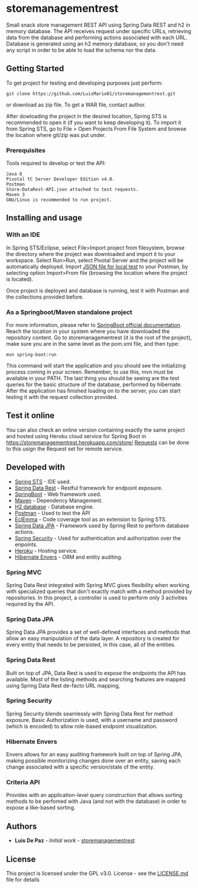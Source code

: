 # storemanagementrest
Small snack store management REST API using Spring Data REST and h2 in memory database.
The API receives request under specific URLs, retrieving data from the database and performing actions associated with each
URL.
Database is generated using an h2 memory database, so you don't need any script in order to be able to load the schema nor the data.

## Getting Started

To get project for testing and developing purposes just perform:

```
git clone https://github.com/LuisMario01/storemanagementrest.git
```

or download as zip file. To get a WAR file, contact author.

After dowloading the project in the desired location, Spring STS is recommended to open it (if you want to keep developing it).
To import it from Spring STS, go to File > Open Projects From File System and browse the location where git/zip was put under.

### Prerequisites
Tools required to develop or test the API:

```
Java 8
Pivotal tC Server Developer Edition v4.0.
Postman
Store-DataRest-API.json attached to test requests.
Maven 3 
GNU/Linux is recommended to run project.
```

## Installing and usage

### With an IDE
In Spring STS/Eclipse, select File>Import project from filesystem, browse the directory where the project was downloaded and 
import it to your workspace.
Select Run>Run, select Pivotal Server and the project will be automatically deployed.
Import [JSON file for local test](Requests-Locale.json) to your Postman, by selecting option Import>From file (browsing the location where the project is located).

Once project is deployed and database is running, test it with Postman and the collections provided before.

### As a Springboot/Maven standalone project
For more information, please refer to [SpringBoot official documentation](https://spring.io/guides/gs/spring-boot/).
Reach the location in your system where you have downloaded the repository content. Go to storemanagementrest (it is the root of the project), make sure you are in the same level as the pom.xml file, and then type:

```
mvn spring-boot:run
```
This command will start the application and you should see the initializing process coming in your screen. Remember, to use this, mvn must be available in your PATH. The last thing you should be seeing are the test queries for the basic structure of the database, performed by hibernate.
After the application has finished loading on to the server, you can start testing it with the request collection provided.

## Test it online
You can also check an online version containing exactly the same project and hosted using Heroku cloud service for Spring Boot in
https://storemanagementrest.herokuapp.com/store/
[Requests](Requests-Remote.json) can be done to this usign the Request set for remote service. 

## Developed with

* [Spring STS](https://spring.io/tools) - IDE used.
* [Spring Data Rest](https://docs.spring.io/spring-data/rest/docs/current/reference/html/) - Restful framework for endpoint exposure.
* [SpringBoot](https://spring.io/projects/spring-boot) - Web framework used.
* [Maven](https://maven.apache.org/) - Dependency Management.
* [H2 database](http://www.h2database.com/html/main.html) - Database engine.
* [Postman](https://www.getpostman.com/) - Used to test the API
* [EclEmma](https://www.eclemma.org/) - Code coverage tool as an extension to Spring STS.
* [Spring Data JPA](https://docs.spring.io/spring-data/jpa/docs/current/reference/html/) - Framework used by Spring Rest to perform database actions.
* [Spring Security](https://spring.io/projects/spring-security) - Used for authentication and authorization over the enpoints.
* [Heroku](https://storemanagementrest.herokuapp.com/store/) - Hosting service.
* [Hibernate Envers](http://hibernate.org/orm/envers/) - ORM and entity auditing. 


### Spring MVC
Spring Data Rest integrated with Spring MVC gives flexibility when working with specialized queries that don't exactly match with a
method provided by repositories. In this project, a controller is used to perform only 3 activities required by the API.
### Spring Data JPA
Spring Data JPA provides a set of well-defined interfaces and methods that allow an easy manipulation of the data layer. A repository
is created for every entity that needs to be persisted, in this case, all of the entities. 
### Spring Data Rest
Built on top of JPA, Data Rest is used to expose the endpoints the API has available. Most of the listing methods  and searching
features are mapped using Spring Data Rest de-facto URL mapping, 
### Spring Security
Spring Security blends seamlessly with Spring Data Rest for method exposure. Basic Authorization is used, with a username and password 
(which is encoded) to allow role-based endpoint visualization.
### Hibernate Envers
Envers allows for an easy auditing framework built on top of Spring JPA, making possible monitorizing changes done over an entity,
saving each change associated with a specific version/state of the entity. 
### Criteria API
Provides with an application-level query construction that allows sorting methods to be perfomed with Java (and not with the database) 
in order to expose a like-based sorting.

## Authors

* **Luis De Paz** - *Initial work* - [storemanagementrest](https://github.com/LuisMario01/storemanagementrest.git)

## License

This project is licensed under the GPL v3.0. License - see the [LICENSE.md](LICENSE.md) file for details



